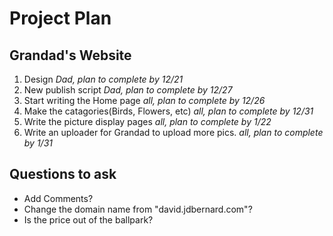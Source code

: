 # Project Plan
## Grandad's Website

1. Design *Dad, plan to complete by 12/21*
2. New publish script *Dad, plan to complete by 12/27*
3. Start writing the Home page *all, plan to complete by 12/26*
4. Make the catagories(Birds, Flowers, etc) *all, plan to complete by 12/31*
5. Write the picture display pages *all, plan to complete by 1/22*
6. Write an uploader for Grandad to upload more pics. *all, plan to complete by 1/31*

## Questions to ask

* Add Comments?
* Change the domain name from "david.jdbernard.com"?
* Is the price out of the ballpark?